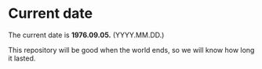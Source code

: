 # Current date

The current date is **1976.09.05.** (YYYY.MM.DD.)

This repository will be good when the world ends, so we will know how long it lasted.